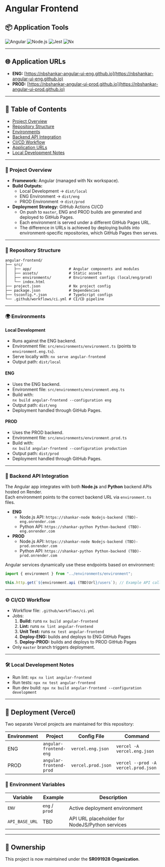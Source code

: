 # Angular Frontend

## 📦 Application Tools

![Angular](https://img.shields.io/badge/Angular-17-red)
![Node.js](https://img.shields.io/badge/Node.js-20-green)
![Jest](https://img.shields.io/badge/Jest-29-brightgreen)
![Nx](https://img.shields.io/badge/Nx-17-blue)

---

## 🌐 Application URLs

- **ENG:** [https://nbshankar-angular-ui-eng.github.io](https://nbshankar-angular-ui-eng.github.io)
- **PROD:** [https://nbshankar-angular-ui-prod.github.io](https://nbshankar-angular-ui-prod.github.io)

---

## 📑 Table of Contents

- [Project Overview](#-project-overview)
- [Repository Structure](#-repository-structure)
- [Environments](#-environments)
- [Backend API Integration](#-backend-api-integration)
- [CI/CD Workflow](#-cicd-workflow)
- [Application URLs](#-application-urls)
- [Local Development Notes](#-local-development-notes)

---

### 🚀 Project Overview

- **Framework:** Angular (managed with Nx workspace).
- **Build Outputs:**
  - Local Development → `dist/local`
  - ENG Environment → `dist/eng`
  - PROD Environment → `dist/prod`
- **Deployment Strategy:** GitHub Actions CI/CD
  - On push to `master`, ENG and PROD builds are generated and deployed to GitHub Pages.
  - Each environment is served under a different GitHub Pages URL.
  - The difference in URLs is achieved by deploying builds into environment-specific repositories, which GitHub Pages then serves.

---

### 📂 Repository Structure

```
angular-frontend/
├── src/
│   ├── app/                 # Angular components and modules
│   ├── assets/              # Static assets
│   ├── environments/        # Environment configs (local/eng/prod)
│   └── index.html
├── project.json             # Nx project config
├── package.json             # Dependencies
├── tsconfig.*.json          # TypeScript configs
└── .github/workflows/ci.yml # CI/CD pipeline
```

---

### 🌍 Environments

#### Local Development

- Runs against the ENG backend.
- Environment file: `src/environments/environment.ts` (points to `environment.eng.ts`).
- Serve locally with: `nx serve angular-frontend`
- Output path: `dist/local`

#### ENG

- Uses the ENG backend.
- Environment file: `src/environments/environment.eng.ts`
- Build with:  
  `nx build angular-frontend --configuration eng`
- Output path: `dist/eng`
- Deployment handled through GitHub Pages.

#### PROD

- Uses the PROD backend.
- Environment file: `src/environments/environment.prod.ts`
- Build with:  
  `nx build angular-frontend --configuration production`
- Output path: `dist/prod`
- Deployment handled through GitHub Pages.

---

### 🔗 Backend API Integration

The Angular app integrates with both **Node.js** and **Python** backend APIs hosted on Render.  
Each environment points to the correct backend URL via `environment.ts` files.

- **ENG**
  - Node.js API: `https://shankar-node Nodejs-backend (TBD)-eng.onrender.com`
  - Python API: `https://shankar-python Python-backend (TBD)-eng.onrender.com`
- **PROD**
  - Node.js API: `https://shankar-node Nodejs-backend (TBD)-prod.onrender.com`
  - Python API: `https://shankar-python Python-backend (TBD)-prod.onrender.com`

Angular services dynamically use these endpoints based on environment:

```ts
import { environment } from "../environments/environment";

this.http.get(`${environment.api (TBD)Url}/users`); // Example API call
```

---

### ⚙️ CI/CD Workflow

- Workflow file: `.github/workflows/ci.yml`
- Jobs:
  1. **Build:** runs `nx build angular-frontend`
  2. **Lint:** runs `nx lint angular-frontend`
  3. **Unit Test:** runs `nx test angular-frontend`
  4. **Deploy-ENG:** builds and deploys to ENG GitHub Pages
  5. **Deploy-PROD:** builds and deploys to PROD GitHub Pages
- Only `master` branch triggers deployment.

---

### 🛠️ Local Development Notes

- Run lint: `npx nx lint angular-frontend`
- Run tests: `npx nx test angular-frontend`
- Run dev build: `npx nx build angular-frontend --configuration development`


---

## 🚀 Deployment (Vercel)

Two separate Vercel projects are maintained for this repository:

| Environment | Project | Config File | Command |
|--------------|----------|--------------|----------|
| ENG | `angular-frontend-eng` | `vercel.eng.json` | `vercel -A vercel.eng.json` |
| PROD | `angular-frontend-prod` | `vercel.prod.json` | `vercel --prod -A vercel.prod.json` |

### 🔑 Environment Variables

| Variable | Example | Description |
|-----------|----------|-------------|
| `ENV` | `eng` / `prod` | Active deployment environment |
| `API_BASE_URL` | TBD | API URL placeholder for NodeJS/Python services |

---

## 🧾 Ownership

This project is now maintained under the **SR091928 Organization**.
